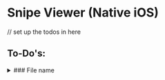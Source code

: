 #  Snipe Viewer (Native iOS)

// set up the todos in here

## To-Do\'s: 

<details>
<summary> ### File name </summary>

<br>

* [ ] task to be done with that file
* [x] task that has been completed on that file
</details>
